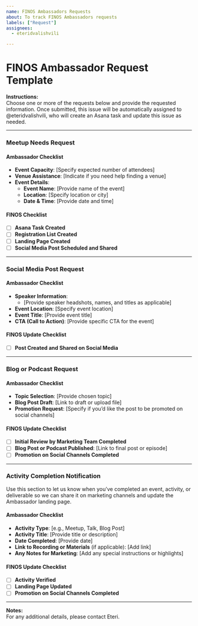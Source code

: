 ```yaml
---
name: FINOS Ambassadors Requests
about: To track FINOS Ambassadors requests
labels: ["Request"]
assignees:
  - eteridvalishvili

---
```


# FINOS Ambassador Request Template

**Instructions:**  
Choose one or more of the requests below and provide the requested information. Once submitted, this issue will be automatically assigned to @eteridvalishvili, who will create an Asana task and update this issue as needed.

---

### Meetup Needs Request

#### Ambassador Checklist
- **Event Capacity**: [Specify expected number of attendees]
- **Venue Assistance**: [Indicate if you need help finding a venue]
- **Event Details**:
  - **Event Name**: [Provide name of the event]
  - **Location**: [Specify location or city]
  - **Date & Time**: [Provide date and time]

#### FINOS Checklist
- [ ] **Asana Task Created**
- [ ] **Registration List Created**
- [ ] **Landing Page Created**
- [ ] **Social Media Post Scheduled and Shared**

---

### Social Media Post Request

#### Ambassador Checklist
- **Speaker Information**:
  - [Provide speaker headshots, names, and titles as applicable]
- **Event Location**: [Specify event location]
- **Event Title**: [Provide event title]
- **CTA (Call to Action)**: [Provide specific CTA for the event]

#### FINOS Update Checklist
- [ ] **Post Created and Shared on Social Media**

---

### Blog or Podcast Request

#### Ambassador Checklist
- **Topic Selection**: [Provide chosen topic]
- **Blog Post Draft**: [Link to draft or upload file]
- **Promotion Request**: [Specify if you’d like the post to be promoted on social channels]

#### FINOS Update Checklist
- [ ] **Initial Review by Marketing Team Completed**
- [ ] **Blog Post or Podcast Published**: [Link to final post or episode]
- [ ] **Promotion on Social Channels Completed**

---
### Activity Completion Notification

Use this section to let us know when you’ve completed an event, activity, or deliverable so we can share it on marketing channels and update the Ambassador landing page.

#### Ambassador Checklist
- **Activity Type**: [e.g., Meetup, Talk, Blog Post]
- **Activity Title**: [Provide title or description]
- **Date Completed**: [Provide date]
- **Link to Recording or Materials** (if applicable): [Add link]
- **Any Notes for Marketing**: [Add any special instructions or highlights]

#### FINOS Update Checklist
- [ ] **Activity Verified**
- [ ] **Landing Page Updated**
- [ ] **Promotion on Social Channels Completed**

---

**Notes:**  
For any additional details, please contact Eteri. 
